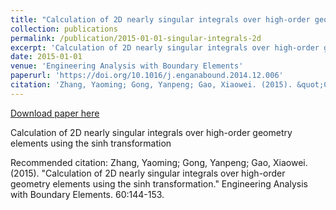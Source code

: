 ```yaml
---
title: "Calculation of 2D nearly singular integrals over high-order geometry elements using the sinh transformation"
collection: publications
permalink: /publication/2015-01-01-singular-integrals-2d
excerpt: 'Calculation of 2D nearly singular integrals over high-order geometry elements using the sinh transformation'
date: 2015-01-01
venue: 'Engineering Analysis with Boundary Elements'
paperurl: 'https://doi.org/10.1016/j.enganabound.2014.12.006'
citation: 'Zhang, Yaoming; Gong, Yanpeng; Gao, Xiaowei. (2015). &quot;Calculation of 2D nearly singular integrals over high-order geometry elements using the sinh transformation.&quot; Engineering Analysis with Boundary Elements. 60:144-153.'
---
```


<a href='https://doi.org/10.1016/j.enganabound.2014.12.006'>Download paper here</a>

Calculation of 2D nearly singular integrals over high-order geometry elements using the sinh transformation

Recommended citation: Zhang, Yaoming; Gong, Yanpeng; Gao, Xiaowei. (2015). "Calculation of 2D nearly singular integrals over high-order geometry elements using the sinh transformation." Engineering Analysis with Boundary Elements. 60:144-153.